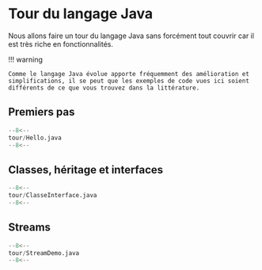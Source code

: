 # Tour du langage Java

Nous allons faire un tour du langage Java sans forcément tout couvrir car il est très riche en fonctionnalités.

!!! warning

    Comme le langage Java évolue apporte fréquemment des amélioration et simplifications, il se peut que les exemples de code vues ici soient différents de ce que vous trouvez dans la littérature.

## Premiers pas

```py
--8<--
tour/Hello.java
--8<--
```

## Classes, héritage et interfaces

```py
--8<--
tour/ClasseInterface.java
--8<--
```

## Streams

```py
--8<--
tour/StreamDemo.java
--8<--
```
